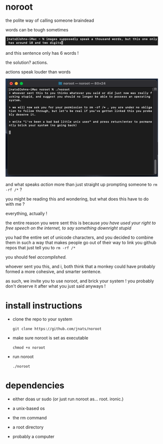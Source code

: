 # noroot

the polite way of calling someone braindead

words can be tough sometimes

![](words.png)

and this sentence only has 6 words !

the solution? actions.

actions speak louder than words

![](screenshot.png)

and what speaks *action* more than just straight up prompting someone to `rm -rf /*` ?

you might be reading this and wondering, but what does this have to do with me ?

everything, actually !

the entire reason you were sent this is because *you have used your right to free speech on the internet, to say something downright stupid*

you had the entire set of unicode characters, and you decided to combine them in such a way that makes people go out of their way to link you github repos that just tell you to `rm -rf /*`

you should feel *accomplished.*

whoever sent you this, and i, both think that a monkey could have probably formed a more cohesive, and smarter sentence.

as such, we invite you to use noroot, and brick your system ! you probably don't deserve it after what you just said anyways !

# install instructions

- clone the repo to your system

  `git clone https://github.com/jnats/noroot`

- make sure noroot is set as executable

  `chmod +x noroot`

- run noroot

  `./noroot`

# dependencies

- either doas ur sudo (or just run noroot as... root. ironic.)
- a unix-based os
- the rm command
- a root directory

- probably a computer